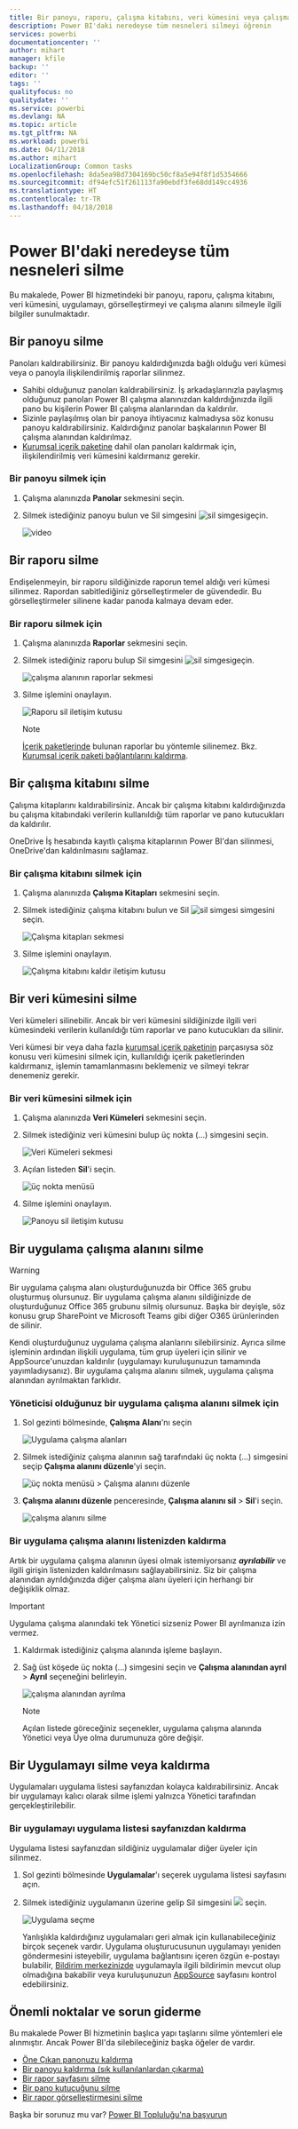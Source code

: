 ```yaml
---
title: Bir panoyu, raporu, çalışma kitabını, veri kümesini veya çalışma alanını silme
description: Power BI'daki neredeyse tüm nesneleri silmeyi öğrenin
services: powerbi
documentationcenter: ''
author: mihart
manager: kfile
backup: ''
editor: ''
tags: ''
qualityfocus: no
qualitydate: ''
ms.service: powerbi
ms.devlang: NA
ms.topic: article
ms.tgt_pltfrm: NA
ms.workload: powerbi
ms.date: 04/11/2018
ms.author: mihart
LocalizationGroup: Common tasks
ms.openlocfilehash: 8da5ea98d7304169bc50cf8a5e94f8f1d5354666
ms.sourcegitcommit: df94efc51f261113fa90ebdf3fe68dd149cc4936
ms.translationtype: HT
ms.contentlocale: tr-TR
ms.lasthandoff: 04/18/2018
---
```

# <a name="delete-almost-anything-in-power-bi-service"></a>Power BI'daki neredeyse tüm nesneleri silme
Bu makalede, Power BI hizmetindeki bir panoyu, raporu, çalışma kitabını, veri kümesini, uygulamayı, görselleştirmeyi ve çalışma alanını silmeyle ilgili bilgiler sunulmaktadır.

## <a name="delete-a-dashboard"></a>Bir panoyu silme
Panoları kaldırabilirsiniz. Bir panoyu kaldırdığınızda bağlı olduğu veri kümesi veya o panoyla ilişkilendirilmiş raporlar silinmez.

* Sahibi olduğunuz panoları kaldırabilirsiniz. İş arkadaşlarınızla paylaşmış olduğunuz panoları Power BI çalışma alanınızdan kaldırdığınızda ilgili pano bu kişilerin Power BI çalışma alanlarından da kaldırılır.
* Sizinle paylaşılmış olan bir panoya ihtiyacınız kalmadıysa söz konusu panoyu kaldırabilirsiniz.  Kaldırdığınız panolar başkalarının Power BI çalışma alanından kaldırılmaz.
* [Kurumsal içerik paketine](service-organizational-content-pack-disconnect.md) dahil olan panoları kaldırmak için, ilişkilendirilmiş veri kümesini kaldırmanız gerekir.

### <a name="to-delete-a-dashboard"></a>Bir panoyu silmek için
1. Çalışma alanınızda **Panolar** sekmesini seçin.
2. Silmek istediğiniz panoyu bulun ve Sil simgesini ![sil simgesi](media/service-delete/power-bi-delete-icon.png)geçin.

    ![video](media/service-delete/power-bi-delete-dash.gif)

## <a name="delete-a-report"></a>Bir raporu silme
Endişelenmeyin, bir raporu sildiğinizde raporun temel aldığı veri kümesi silinmez.  Rapordan sabitlediğiniz görselleştirmeler de güvendedir. Bu görselleştirmeler silinene kadar panoda kalmaya devam eder.

### <a name="to-delete-a-report"></a>Bir raporu silmek için
1. Çalışma alanınızda **Raporlar** sekmesini seçin.
2. Silmek istediğiniz raporu bulup Sil simgesini   ![sil simgesi](media/service-delete/power-bi-delete-icon.png)geçin.   

    ![çalışma alanının raporlar sekmesi](media/service-delete/power-bi-delete-reportnew.png)
3. Silme işlemini onaylayın.

   ![Raporu sil iletişim kutusu](media/service-delete/power-bi-delete-report.png)

   > [!NOTE]
   > [İçerik paketlerinde](service-organizational-content-pack-introduction.md) bulunan raporlar bu yöntemle silinemez.  Bkz. [Kurumsal içerik paketi bağlantılarını kaldırma](service-organizational-content-pack-disconnect.md).
   >
   >

## <a name="delete-a-workbook"></a>Bir çalışma kitabını silme
Çalışma kitaplarını kaldırabilirsiniz. Ancak bir çalışma kitabını kaldırdığınızda bu çalışma kitabındaki verilerin kullanıldığı tüm raporlar ve pano kutucukları da kaldırılır.

OneDrive İş hesabında kayıtlı çalışma kitaplarının Power BI'dan silinmesi, OneDrive'dan kaldırılmasını sağlamaz.

### <a name="to-delete-a-workbook"></a>Bir çalışma kitabını silmek için
1. Çalışma alanınızda **Çalışma Kitapları** sekmesini seçin.
2. Silmek istediğiniz çalışma kitabını bulun ve Sil ![sil simgesi](media/service-delete/power-bi-delete-report2.png) simgesini seçin.

    ![Çalışma kitapları sekmesi](media/service-delete/power-bi-delete-workbooknew.png)
3. Silme işlemini onaylayın.

   ![Çalışma kitabını kaldır iletişim kutusu](media/service-delete/power-bi-delete-confirm.png)

## <a name="delete-a-dataset"></a>Bir veri kümesini silme
Veri kümeleri silinebilir. Ancak bir veri kümesini sildiğinizde ilgili veri kümesindeki verilerin kullanıldığı tüm raporlar ve pano kutucukları da silinir.

Veri kümesi bir veya daha fazla [kurumsal içerik paketinin](service-organizational-content-pack-disconnect.md) parçasıysa söz konusu veri kümesini silmek için, kullanıldığı içerik paketlerinden kaldırmanız, işlemin tamamlanmasını beklemeniz ve silmeyi tekrar denemeniz gerekir.

### <a name="to-delete-a-dataset"></a>Bir veri kümesini silmek için
1. Çalışma alanınızda **Veri Kümeleri** sekmesini seçin.
2. Silmek istediğiniz veri kümesini bulup üç nokta (...) simgesini seçin.  

    ![Veri Kümeleri sekmesi](media/service-delete/power-bi-delete-datasetnew.png)
3. Açılan listeden **Sil**'i seçin.

   ![üç nokta menüsü](media/service-delete/power-bi-delete-datasetnew2.png)
4. Silme işlemini onaylayın.

   ![Panoyu sil iletişim kutusu](media/service-delete/power-bi-delete-dataset-confirm.png)

## <a name="delete-an-app-workspace"></a>Bir uygulama çalışma alanını silme
> [!WARNING]
> Bir uygulama çalışma alanı oluşturduğunuzda bir Office 365 grubu oluşturmuş olursunuz. Bir uygulama çalışma alanını sildiğinizde de oluşturduğunuz Office 365 grubunu silmiş olursunuz. Başka bir deyişle, söz konusu grup SharePoint ve Microsoft Teams gibi diğer O365 ürünlerinden de silinir.
>
>

Kendi oluşturduğunuz uygulama çalışma alanlarını silebilirsiniz. Ayrıca silme işleminin ardından ilişkili uygulama, tüm grup üyeleri için silinir ve AppSource'unuzdan kaldırılır (uygulamayı kuruluşunuzun tamamında yayımladıysanız). Bir uygulama çalışma alanını silmek, uygulama çalışma alanından ayrılmaktan farklıdır.

### <a name="to-delete-an-app-workspace---if-you-are-an-admin"></a>Yöneticisi olduğunuz bir uygulama çalışma alanını silmek için
1. Sol gezinti bölmesinde, **Çalışma Alanı**'nı seçin

    ![Uygulama çalışma alanları](media/service-delete/power-bi-delete-workspace.png)
2. Silmek istediğiniz çalışma alanının sağ tarafındaki üç nokta (...) simgesini seçip **Çalışma alanını düzenle**'yi seçin.

   ![üç nokta menüsü > Çalışma alanını düzenle](media/service-delete/power-bi-edit-workspace.png)
3. **Çalışma alanını düzenle** penceresinde, **Çalışma alanını sil** > **Sil**'i seçin.

    ![çalışma alanını silme](media/service-delete/power-bi-delete-workspace2.png)

### <a name="to-remove-an-app-workspace-from-your-list"></a>Bir uygulama çalışma alanını listenizden kaldırma
Artık bir uygulama çalışma alanının üyesi olmak istemiyorsanız ***ayrılabilir*** ve ilgili girişin listenizden kaldırılmasını sağlayabilirsiniz. Siz bir çalışma alanından ayrıldığınızda diğer çalışma alanı üyeleri için herhangi bir değişiklik olmaz.  

> [!IMPORTANT]
> Uygulama çalışma alanındaki tek Yönetici sizseniz Power BI ayrılmanıza izin vermez.
>
>

1. Kaldırmak istediğiniz çalışma alanında işleme başlayın.
2. Sağ üst köşede üç nokta (...) simgesini seçin ve **Çalışma alanından ayrıl** > **Ayrıl** seçeneğini belirleyin.

      ![çalışma alanından ayrılma](media/service-delete/power-bi-leave-workspace.png)

   > [!NOTE]
   > Açılan listede göreceğiniz seçenekler, uygulama çalışma alanında Yönetici veya Üye olma durumunuza göre değişir.
   >
   >

## <a name="delete-or-remove-an-app"></a>Bir Uygulamayı silme veya kaldırma
Uygulamaları uygulama listesi sayfanızdan kolayca kaldırabilirsiniz. Ancak bir uygulamayı kalıcı olarak silme işlemi yalnızca Yönetici tarafından gerçekleştirilebilir.

### <a name="remove-an-app-from-your-app-list-page"></a>Bir uygulamayı uygulama listesi sayfanızdan kaldırma
Uygulama listesi sayfanızdan sildiğiniz uygulamalar diğer üyeler için silinmez.

1. Sol gezinti bölmesinde **Uygulamalar**'ı seçerek uygulama listesi sayfasını açın.
2. Silmek istediğiniz uygulamanın üzerine gelip Sil simgesini ![](media/service-delete/power-bi-delete-report2.png) seçin.

   ![Uygulama seçme](media/service-delete/power-bi-delete-app.png)

   Yanlışlıkla kaldırdığınız uygulamaları geri almak için kullanabileceğiniz birçok seçenek vardır.  Uygulama oluşturucusunun uygulamayı yeniden göndermesini isteyebilir, uygulama bağlantısını içeren özgün e-postayı bulabilir, [Bildirim merkezinizde](service-notification-center.md) uygulamayla ilgili bildirimin mevcut olup olmadığına bakabilir veya kuruluşunuzun [AppSource](service-install-use-apps.md) sayfasını kontrol edebilirsiniz.

## <a name="considerations-and-troubleshooting"></a>Önemli noktalar ve sorun giderme
Bu makalede Power BI hizmetinin başlıca yapı taşlarını silme yöntemleri ele alınmıştır. Ancak Power BI'da silebileceğiniz başka öğeler de vardır.  

* [Öne Çıkan panonuzu kaldırma](service-dashboard-featured.md#change-the-featured-dashboard)
* [Bir panoyu kaldırma (sık kullanılanlardan çıkarma)](service-dashboard-favorite.md)
* [Bir rapor sayfasını silme](service-delete.md)
* [Bir pano kutucuğunu silme](service-dashboard-edit-tile.md)
* [Bir rapor görselleştirmesini silme](service-delete.md)

Başka bir sorunuz mu var? [Power BI Topluluğu'na başvurun](http://community.powerbi.com/)
